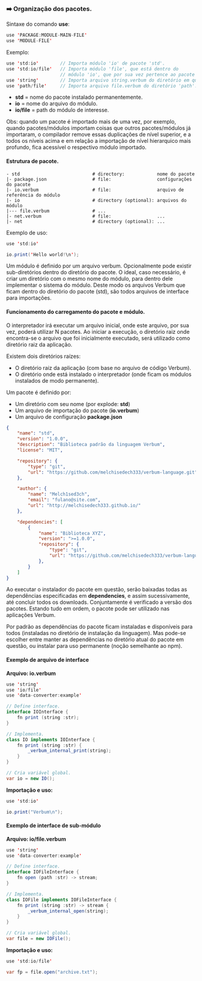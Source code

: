 ### :arrow_right: Organização dos pacotes.

Sintaxe do comando <b>use</b>:
```java
use 'PACKAGE:MODULE-MAIN-FILE'
use 'MODULE-FILE'
```

Exemplo:
```java
use 'std:io'        // Importa módulo 'io' de pacote 'std'.
use 'std:io/file'   // Importa módulo 'file', que está dentro do 
                    // módulo 'io', que por sua vez pertence ao pacote 'std';
use 'string'        // Importa arquivo string.verbum do diretório em questão.
use 'path/file'     // Importa arquivo file.verbum do diretório 'path'.
```

- <b>std</b> = nome do pacote instalado permanentemente.
- <b>io</b> = nome do arquivo do módulo.
- <b>io/file</b> = path do módulo de interesse.

Obs: quando um pacote é importado mais de uma vez, por exemplo, quando pacotes/módulos importam coisas que outros pacotes/módulos já importaram, o compilador remove essas duplicações de nível superior, e a todos os níveis acima e em relação a importação de nível hierarquico mais profundo, fica acessível o respectivo módulo importado.


#### Estrutura de pacote.

```
- std                           # directory:            nome do pacote
|- package.json                 # file:                 configurações do pacote
|- io.verbum                    # file:                 arquivo de referência do módulo
|- io                           # directory (optional): arquivos do módulo
|--- file.verbum                # ...
|- net.verbum                   # file:                 ...
|- net                          # directory (optional): ...
```

Exemplo de uso:
```java
use 'std:io'

io.print('Hello world!\n');
```

Um módulo é definido por um arquivo verbum. Opcionalmente pode existir sub-diretórios dentro do diretório do pacote. O ideal, caso necessário, é criar um diretório com o mesmo nome do módulo, para dentro dele implementar o sistema do módulo. Deste modo os arquivos Verbum que ficam dentro do diretório do pacote (std), são todos arquivos de interface para importações.


#### Funcionamento do carregamento do pacote e módulo.

O interpretador irá executar um arquivo inicial, onde este arquivo, por sua vez, poderá utilizar N pacotes.
Ao iniciar a execução, o diretório raiz onde encontra-se o arquivo que foi inicialmente executado, será utilizado como diretório raiz da aplicação.

Existem dois diretórios raízes:
- O diretório raiz da aplicação (com base no arquivo de código Verbum).
- O diretório onde está instalado o interpretador (onde ficam os módulos instalados de modo permanente).

Um pacote é definido por:
- Um diretório com seu nome (por explode: <b>std</b>)
- Um arquivo de importação do pacote (<b>io.verbum</b>)
- Um arquivo de configuração <b>package.json</b>

```json
{
    "name": "std",
    "version": "1.0.0",
    "description": "Biblioteca padrão da linguagem Verbum",
    "license": "MIT",

    "repository": {
        "type": "git",
        "url": "https://github.com/melchisedech333/verbum-language.git"
    },

    "author": {
        "name": "Melch1sed3ch",
        "email": "fulano@site.com",
        "url": "http://melchisedech333.github.io/"
    },

    "dependencies": [
        {
            "name": "Biblioteca XYZ",
            "version": ">=1.0.0",
            "repository": {
                "type": "git",
                "url": "https://github.com/melchisedech333/verbum-language.git"
            },
        }
    ]
}
```

Ao executar o instalador do pacote em questão, serão baixadas todas as dependências especificadas em <b>dependencies</b>, e assim sucessivamente, até concluir todos os downloads. Conjuntamente é verificado a versão dos pacotes. Estando tudo em ordem, o pacote pode ser utilizado nas aplicações Verbum.

Por padrão as dependências do pacote ficam instaladas e disponíveis para todos (instaladas no diretório de instalação da linguagem).
Mas pode-se escolher entre manter as dependências no diretório atual do pacote em questão, ou instalar para uso permanente (noção semelhante ao npm).


#### Exemplo de arquivo de interface

<b>Arquivo: io.verbum</b>

```java
use 'string'
use 'io/file'
use 'data-converter:example'

// Define interface.
interface IOInterface {
    fn print (string :str);
}

// Implementa.
class IO implements IOInterface {
    fn print (string :str) {
        _verbum_internal_print(string);
    }
}

// Cria variável global.
var io = new IO();
```

<b>Importação e uso:</b>

```java
use 'std:io'

io.print("Verbum\n");
```

#### Exemplo de interface de sub-módulo

<b>Arquivo: io/file.verbum</b>

```java
use 'string'
use 'data-converter:example'

// Define interface.
interface IOFileInterface {
    fn open (path :str) -> stream;
}

// Implementa.
class IOFile implements IOFileInterface {
    fn print (string :str) -> stream {
        _verbum_internal_open(string);
    }
}

// Cria variável global.
var file = new IOFile();
```

<b>Importação e uso:</b>

```java
use 'std:io/file'

var fp = file.open("archive.txt");
```


